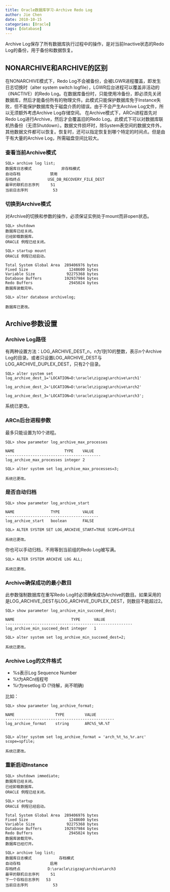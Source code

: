 ```yaml
---
title: Oracle数据库学习-Archive Redo Log
author: Jie Chen
date: 2010-10-15
categories: [Oracle]
tags: [database]
---
```


Archive Log保存了所有数据库执行过程中的操作，是对当前Inactive状态的Redo Log的备份，用于备份和数据恢复。

## NONARCHIVE和ARCHIVE的区别

在NONARCHIVE模式下，Redo Log不会被备份，会被LGWR进程覆盖，即发生日志切换时（alter system switch logfile），LGWR后台进程可以覆盖非活动的（INACTIVE）的Redo Log。在数据库备份时，只能使用冷备份，即必须先关闭数据库，然后才能备份所有的物理文件。此模式只能保护数据库免于Instance失败，但不能保护数据库免于磁盘介质的错误。由于不会产生Archive Log文件，所以无须额外考虑Archive Log存储空间。
在Archive模式下，ARCn进程首先对Redo Log进行Archive，然后才会覆盖旧的Redo Log。此模式下可以对数据库联机热备份（无须Shutdown）。数据文件损坏时，除System表空间的数据文件外，其他数据文件都可以恢复。恢复时，还可以指定恢复到哪个特定的时间点。但是由于有大量的Archive Log，所需磁盘空间比较大。

### 查看当前Archive模式

	SQL> archive log list;
	数据库日志模式             非存档模式
	自动存档             禁用
	存档终点            USE_DB_RECOVERY_FILE_DEST
	最早的联机日志序列     51
	当前日志序列           53

### 切换到Archive模式

对Archive的切换和参数的操作，必须保证实例处于mount而非open状态。

	SQL> shutdown
	数据库已经关闭。
	已经卸载数据库。
	ORACLE 例程已经关闭。

	SQL> startup mount
	ORACLE 例程已经启动。

	Total System Global Area  289406976 bytes
	Fixed Size                  1248600 bytes
	Variable Size              92275368 bytes
	Database Buffers          192937984 bytes
	Redo Buffers                2945024 bytes
	数据库装载完毕。

	SQL> alter database archivelog;

	数据库已更改。

## Archive参数设置

### Archive Log路径

有两种设置方法：LOG_ARCHIVE_DEST_n，n为1到10的整数，表示n个Archive Log的目录。或者只设置LOG_ARCHIVE_DEST与LOG_ARCHIVE_DUPLEX_DEST，只有2个目录。

	SQL> alter system set log_archive_dest_1='LOCATION=D:\oracle\zigzag\archive\arch1'
						  log_archive_dest_2='LOCATION=D:\oracle\zigzag\archive\arch2'
						  log_archive_dest_3='LOCATION=D:\oracle\zigzag\archive\arch3';

系统已更改。

### ARCn后台进程参数

最多只能设置为10个进程。

	SQL> show parameter log_archive_max_processes

	NAME                      TYPE    VALUE
	------------------------------------------
	log_archive_max_processes integer 2

	SQL> alter system set log_archive_max_processes=3;

	系统已更改。

### 是否自动归档

	SQL> show parameter log_archive_start

	NAME                TYPE          VALUE
	-----------------------------------------
	log_archive_start   boolean       FALSE

	SQL> ALTER SYSTEM SET LOG_ARCHIVE_START=TRUE SCOPE=SPFILE

	系统已更改。

你也可以手动归档，不用等到当前组的Redo Log被写满。

	SQL> ALTER SYSTEM ARCHIVE LOG ALL;

	系统已更改。

### Archive确保成功的最小数目

此参数强制数据库在重写Redo Log时必须确保成功Archive的数目。如果采用的是LOG_ARCHIVE_DEST与LOG_ARCHIVE_DUPLEX_DEST，则数目不能超过2。

	SQL> show parameter log_archive_min_succeed_dest;

	NAME                         TYPE      VALUE
	--------------------------------------------------------
	log_archive_min_succeed_dest integer   1

	SQL> alter system set log_archive_min_succeed_dest=2;

	系统已更改。

### Archive Log的文件格式

* %s表示Log Sequence Number
* %t为ARCn线程号
* %r为resetlog ID (?待解，尚不明确)

比如：

	SQL> show parameter log_archive_format;

	NAME                  TYPE         VALUE
	------------------------------------------------
	log_archive_format    string       ARC%S_%R.%T


	SQL> alter system set log_archive_format = 'arch_%t_%s_%r.arc' scope=spfile;

	系统已更改。

### 重新启动Instance

	SQL> shutdown immediate;
	数据库已经关闭。
	已经卸载数据库。
	ORACLE 例程已经关闭。

	SQL> startup
	ORACLE 例程已经启动。

	Total System Global Area  289406976 bytes
	Fixed Size                  1248600 bytes
	Variable Size              92275368 bytes
	Database Buffers          192937984 bytes
	Redo Buffers                2945024 bytes
	数据库装载完毕。
	数据库已经打开。

	SQL> archive log list;
	数据库日志模式            存档模式
	自动存档             启用
	存档终点            D:\oracle\zigzag\archive\arch3
	最早的联机日志序列     51
	下一个存档日志序列   53
	当前日志序列           53
